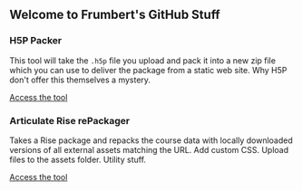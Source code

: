 ## Welcome to Frumbert's GitHub Stuff

### H5P Packer

This tool will take the `.h5p` file you upload and pack it into a new zip file which you can use to deliver the package from a static web site. Why H5P don't offer this themselves a mystery.

[Access the tool](h5p/index.html)

### Articulate Rise rePackager

Takes a Rise package and repacks the course data with locally downloaded versions of all external assets matching the URL. Add custom CSS. Upload files to the assets folder. Utility stuff.

[Access the tool](https://www.frumbert.org/risefix/)

